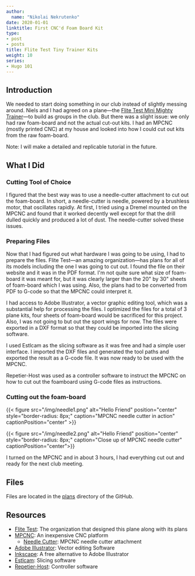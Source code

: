```yaml
---
author:
  name: "Nikolai Nekrutenko"
date: 2020-01-01
linktitle: First CNC'd Foam Board Kit
type:
- post
- posts
title: Flite Test Tiny Trainer Kits
weight: 10
series:
- Hugo 101
---
```



## Introduction

We needed to start doing something in our club instead of slightly messing around. Niels and I had agreed on a plane—the [Flite Test Mini Mighty Trainer](https://store.flitetest.com/flite-test-mighty-mini-tiny-trainer-speed-build-electric-airplane-kit-940mm-flt-1023/p673687)—to build as groups in the club. But there was a slight issue: we only had raw foam-board and not the actual cut-out kits. I had an MPCNC (mostly printed CNC) at my house and looked into how I could cut out kits from the raw foam-board.

Note: I will make a detailed and replicable tutorial in the future.

## What I Did

### Cutting Tool of Choice

I figured that the best way was to use a needle-cutter attachment to cut out the foam-board. In short, a needle-cutter is needle, powered by a brushless motor, that oscillates rapidly. At first, I tried using a Dremel mounted on the MPCNC and found that it worked decently well except for that the drill dulled quickly and produced a lot of dust. The needle-cutter solved these issues.

### Preparing Files

Now that I had figured out what hardware I was going to be using, I had to prepare the files. Flite Test—an amazing organization—has plans for all of its models including the one I was going to cut out. I found the file on their website and it was in the PDF format. I'm not quite sure what size of foam-board it was meant for, but it was clearly larger than the 20" by 30" sheets of foam-board which I was using. Also, the plans had to be converted from PDF to G-code so that the MPCNC could interpret it.

I had access to Adobe Illustrator, a vector graphic editing tool, which was a substantial help for processing the files. I optimized the files for a total of 3 plane kits, four sheets of foam-board would be sacrificed for this project. Also, I was not going to but out the sport wings for now. The files were exported in a DXF format so that they could be imported into the slicing software.

I used Estlcam as the slicing software as it was free and had a simple user interface. I imported the DXF files and generated the tool paths and exported the result as a G-code file. It was now ready to be used with the MPCNC.

Repetier-Host was used as a controller software to instruct the MPCNC on how to cut out the foamboard using G-code files as instructions.

### Cutting out the foam-board

{{< figure src="/img/needle1.png" alt="Hello Friend" position="center" style="border-radius: 8px;" caption="MPCNC needle cutter in action" captionPosition="center" >}}

{{< figure src="/img/needle2.png" alt="Hello Friend" position="center" style="border-radius: 8px;" caption="Close up of MPCNC needle cutter" captionPosition="center">}}

I turned on the MPCNC and in about 3 hours, I had everything cut out and ready for the next club meeting.

## Files

Files are located in the [plans](https://github.com/NikolaiTeslovich/shmac/tree/master/plans) directory of the GitHub.

## Resources
- [Flite Test](https://www.flitetest.com/): The organization that designed this plane along with its plans
- [MPCNC](https://www.v1engineering.com/specifications/): An inexpensive CNC platform
  - [Needle Cutter](https://www.thingiverse.com/thing:2450613): MPCNC needle cutter attachment
- [Adobe Illustrator](https://www.adobe.com/products/illustrator.html): Vector editing Software
- [Inkscape](https://inkscape.org/): A free alternative to Adobe Illustrator
- [Estlcam](http://www.estlcam.de/): Slicing software
- [Repetier-Host](https://www.repetier.com/): Controller software
